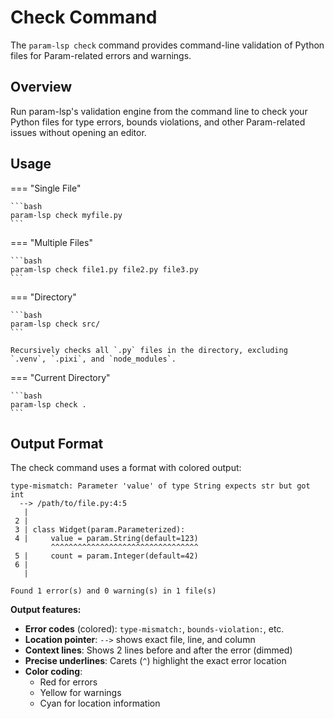 # Check Command

The `param-lsp check` command provides command-line validation of Python files for Param-related errors and warnings.

## Overview

Run param-lsp's validation engine from the command line to check your Python files for type errors, bounds violations, and other Param-related issues without opening an editor.

## Usage

=== "Single File"

    ```bash
    param-lsp check myfile.py
    ```

=== "Multiple Files"

    ```bash
    param-lsp check file1.py file2.py file3.py
    ```

=== "Directory"

    ```bash
    param-lsp check src/
    ```

    Recursively checks all `.py` files in the directory, excluding `.venv`, `.pixi`, and `node_modules`.

=== "Current Directory"

    ```bash
    param-lsp check .
    ```

## Output Format

The check command uses a format with colored output:

```
type-mismatch: Parameter 'value' of type String expects str but got int
  --> /path/to/file.py:4:5
   |
 2 |
 3 | class Widget(param.Parameterized):
 4 |     value = param.String(default=123)
         ^^^^^^^^^^^^^^^^^^^^^^^^^^^^^^^^^
 5 |     count = param.Integer(default=42)
 6 |
   |

Found 1 error(s) and 0 warning(s) in 1 file(s)
```

**Output features:**

- **Error codes** (colored): `type-mismatch:`, `bounds-violation:`, etc.
- **Location pointer**: `-->` shows exact file, line, and column
- **Context lines**: Shows 2 lines before and after the error (dimmed)
- **Precise underlines**: Carets (`^`) highlight the exact error location
- **Color coding**:
  - Red for errors
  - Yellow for warnings
  - Cyan for location information
